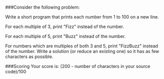 ###Consider the following problem:

Write a short program that prints each number from 1 to 100 on a new line.

For each multiple of 3, print "Fizz" instead of the number.

For each multiple of 5, print "Buzz" instead of the number.

For numbers which are multiples of both 3 and 5, print "FizzBuzz" instead of the number.
Write a solution (or reduce an existing one) so it has as few characters as possible.

###Scoring
Your score is: (200 - number of characters in your source code)/100